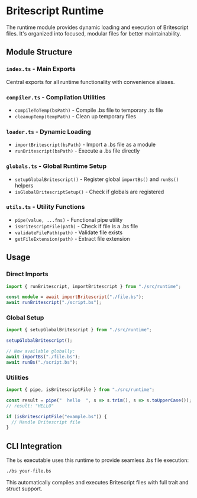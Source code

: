 # Britescript Runtime

The runtime module provides dynamic loading and execution of Britescript files. It's organized into focused, modular files for better maintainability.

## Module Structure

### `index.ts` - Main Exports
Central exports for all runtime functionality with convenience aliases.

### `compiler.ts` - Compilation Utilities
- `compileToTemp(bsPath)` - Compile .bs file to temporary .ts file
- `cleanupTemp(tempPath)` - Clean up temporary files

### `loader.ts` - Dynamic Loading
- `importBritescript(bsPath)` - Import a .bs file as a module
- `runBritescript(bsPath)` - Execute a .bs file directly

### `globals.ts` - Global Runtime Setup
- `setupGlobalBritescript()` - Register global `importBs()` and `runBs()` helpers
- `isGlobalBritescriptSetup()` - Check if globals are registered

### `utils.ts` - Utility Functions
- `pipe(value, ...fns)` - Functional pipe utility
- `isBritescriptFile(path)` - Check if file is a .bs file
- `validateFilePath(path)` - Validate file exists
- `getFileExtension(path)` - Extract file extension

## Usage

### Direct Imports
```typescript
import { runBritescript, importBritescript } from "./src/runtime";

const module = await importBritescript("./file.bs");
await runBritescript("./script.bs");
```

### Global Setup
```typescript
import { setupGlobalBritescript } from "./src/runtime";

setupGlobalBritescript();

// Now available globally:
await importBs("./file.bs");
await runBs("./script.bs");
```

### Utilities
```typescript
import { pipe, isBritescriptFile } from "./src/runtime";

const result = pipe("  hello  ", s => s.trim(), s => s.toUpperCase());
// result: "HELLO"

if (isBritescriptFile("example.bs")) {
  // Handle Britescript file
}
```

## CLI Integration

The `bs` executable uses this runtime to provide seamless .bs file execution:

```bash
./bs your-file.bs
```

This automatically compiles and executes Britescript files with full trait and struct support.
